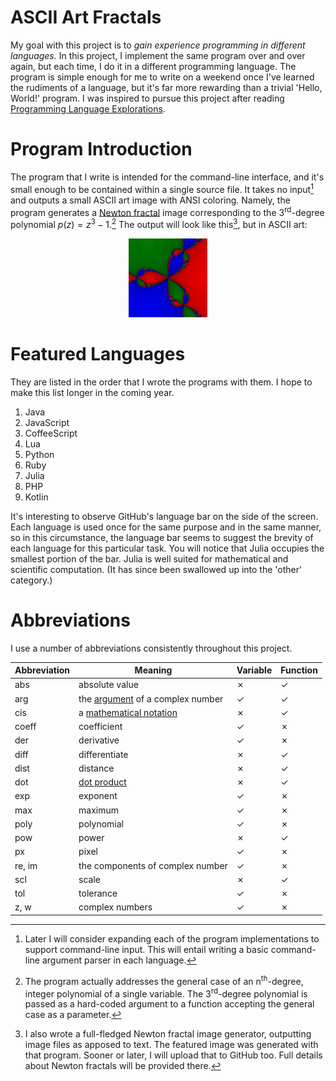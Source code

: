 # ASCII Art Fractals

<!--
	FILENAME: README.md
	AUTHOR: Zachary Krepelka
	DATE: Wednesday, January 3rd, 2024
	ABOUT: a project for the exploration of programming languages
	ORIGIN: https://github.com/zachary-krepelka/ascii-art-fractals.git
	UPDATED: Tuesday, March 19th, 2024 at 12:12 AM
-->

My goal with this project is to *gain experience programming in different
languages.*  In this project, I implement the same program over and over again,
but each time, I do it in a different programming language.  The program is
simple enough for me to write on a weekend once I've learned the rudiments of a
language, but it's far more rewarding than a trivial 'Hello, World!' program.  I
was inspired to pursue this project after reading [Programming Language
Explorations][1].

# Program Introduction

The program that I write is intended for the command-line interface, and it's
small enough to be contained within a single source file.  It takes no input[^1]
and outputs a small ASCII art image with ANSI coloring.  Namely, the program
generates a [Newton fractal][2] image corresponding to the 3<sup>rd</sup>-degree
polynomial $p(z) = z^3 - 1$.[^2]  The output will look like this[^3], but in
ASCII art:

<p align="center"><img src="images/newton-fractal.png" width=25% height=25%></p>

# Featured Languages

They are listed in the order that I wrote the programs with them.  I hope to
make this list longer in the coming year.

1. Java
2. JavaScript
3. CoffeeScript
4. Lua
5. Python
6. Ruby
7. Julia
8. PHP
9. Kotlin

It's interesting to observe GitHub's language bar on the side of the screen.
Each language is used once for the same purpose and in the same manner, so in
this circumstance, the language bar seems to suggest the brevity of each
language for this particular task. You will notice that Julia occupies the
smallest portion of the bar. Julia is well suited for mathematical and
scientific computation. (It has since been swallowed up into the 'other'
category.)

# Abbreviations

I use a number of abbreviations consistently throughout this project.

| Abbreviation | Meaning                               | Variable | Function |
| ------------ | ------------------------------------- | -------- | -------- |
| abs          | absolute value                        | &cross;  | &check;  |
| arg          | the [argument][3] of a complex number | &check;  | &check;  |
| cis          | a [mathematical notation][4]          | &cross;  | &check;  |
| coeff        | coefficient                           | &check;  | &cross;  |
| der          | derivative                            | &check;  | &cross;  |
| diff         | differentiate                         | &cross;  | &check;  |
| dist         | distance                              | &cross;  | &check;  |
| dot          | [dot product][5]                      | &cross;  | &check;  |
| exp          | exponent                              | &check;  | &cross;  |
| max          | maximum                               | &check;  | &cross;  |
| poly         | polynomial                            | &check;  | &cross;  |
| pow          | power                                 | &cross;  | &check;  |
| px           | pixel                                 | &check;  | &cross;  |
| re, im       | the components of complex number      | &check;  | &cross;  |
| scl          | scale                                 | &cross;  | &check;  |
| tol          | tolerance                             | &check;  | &cross;  |
| z, w         | complex numbers                       | &check;  | &cross;  |

<!-- References and Footnotes -->

[1]: https://rtoal.github.io/ple/
[2]: https://en.wikipedia.org/wiki/Newton_fractal
[3]: https://en.wikipedia.org/wiki/Argument_(complex_analysis)
[4]: https://en.wikipedia.org/wiki/Cis_(mathematics)
[5]: https://en.wikipedia.org/wiki/Dot_product

[^1]: Later I will consider expanding each of the program implementations to
  support command-line input.  This will entail writing a basic command-line
  argument parser in each language.

[^2]:The program actually addresses the general case of an
  n<sup>th</sup>-degree, integer polynomial of a single variable.  The
  3<sup>rd</sup>-degree polynomial is passed as a hard-coded argument to a
  function accepting the general case as a parameter.

[^3]:I also wrote a full-fledged Newton fractal image generator, outputting
  image files as apposed to text.  The featured image was generated with that
  program.  Sooner or later, I will upload that to GitHub too.  Full details
  about Newton fractals will be provided there.
